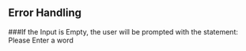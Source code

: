 ## Error Handling 
###If the Input is Empty, the user will be prompted with the statement:
Please Enter a word

